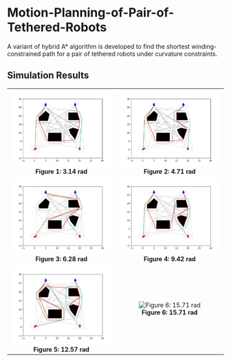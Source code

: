 # Motion-Planning-of-Pair-of-Tethered-Robots
A variant of hybrid A* algorithm is developed to find the shortest winding- constrained path for a pair of tethered robots under curvature constraints. 

## Simulation Results

<table align="center">
  <tr>
    <td align="center">
      <img src="Simulation2/3.14.png" alt="Figure 1: 3.14 rad" width="100%"><br>
      <b>Figure 1: 3.14 rad</b>
    </td>
    <td align="center">
      <img src="Simulation2/4.71.png" alt="Figure 2: 4.71 rad" width="100%"><br>
      <b>Figure 2: 4.71 rad</b>
    </td>
  </tr>
  <tr>
    <td align="center">
      <img src="Simulation2/6.28.png" alt="Figure 3: 6.28 rad" width="100%"><br>
      <b>Figure 3: 6.28 rad</b>
    </td>
    <td align="center">
      <img src="Simulation2/9.42.png" alt="Figure 4: 9.42 rad" width="100%"><br>
      <b>Figure 4: 9.42 rad</b>
    </td>
  </tr>
  <tr>
    <td align="center">
      <img src="Simulation2/12.57.png" alt="Figure 5: 12.57 rad" width="100%"><br>
      <b>Figure 5: 12.57 rad</b>
    </td>
    <td align="center">
      <img src="Simulation2/15.71.png" alt="Figure 6: 15.71 rad" width="100%"><br>
      <b>Figure 6: 15.71 rad</b>
    </td>
  </tr>
</table>











